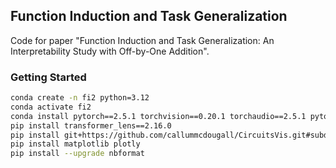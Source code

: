 ## Function Induction and Task Generalization

Code for paper "Function Induction and Task Generalization: An Interpretability Study with Off-by-One Addition".

### Getting Started

```bash
conda create -n fi2 python=3.12
conda activate fi2
conda install pytorch==2.5.1 torchvision==0.20.1 torchaudio==2.5.1 pytorch-cuda=12.1 -c pytorch -c nvidia
pip install transformer_lens==2.16.0
pip install git+https://github.com/callummcdougall/CircuitsVis.git#subdirectory=python
pip install matplotlib plotly
pip install --upgrade nbformat
```
